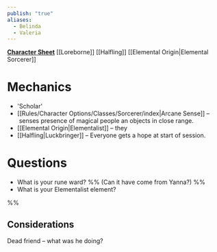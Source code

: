 ```yaml
---
publish: "true"
aliases:
  - Belinda
  - Valeria
---
```

**[Character Sheet](https://app.demiplane.com/nexus/daggerheart/character-sheet/6f0f9118-877c-4425-818f-387f9a0b8c45)**
[[Loreborne]] [[Halfling]] [[Elemental Origin|Elemental Sorcerer]] 

# Mechanics
* 'Scholar'
* [[Rules/Character Options/Classes/Sorcerer/index|Arcane Sense]] – senses presence of magical people an objects in close range.
* [[Elemental Origin|Elementalist]] – they
* [[Halfling|Luckbringer]] – Everyone gets a hope at start of session.

# Questions
* What is your rune ward? %% (Can it have come from Yanna?) %%
* What is your Elementalist element?

%%

## Considerations
Dead friend – what was he doing?